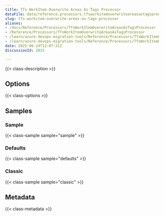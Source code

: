 ```yaml
---
title: Tfs WorkItem Overwrite Areas As Tags Processor
dataFile: data/reference.processors.tfsworkitemoverwriteareasastagsprocessor.yaml
slug: tfs-workitem-overwrite-areas-as-tags-processor
aliases:
- /docs/Reference/Processors/TfsWorkItemOverwriteAreasAsTagsProcessor
- /Reference/Processors/TfsWorkItemOverwriteAreasAsTagsProcessor
- /learn/azure-devops-migration-tools/Reference/Processors/TfsWorkItemOverwriteAreasAsTagsProcessor
- /learn/azure-devops-migration-tools/Reference/Processors/TfsWorkItemOverwriteAreasAsTagsProcessor/index.md
date: 2025-06-24T12:07:31Z
discussionId: 2815

---
```

{{< class-description >}}

## Options

{{< class-options >}}

## Samples

### Sample

{{< class-sample sample="sample" >}}

### Defaults

{{< class-sample sample="defaults" >}}

### Classic

{{< class-sample sample="classic" >}}

## Metadata

{{< class-metadata >}}
